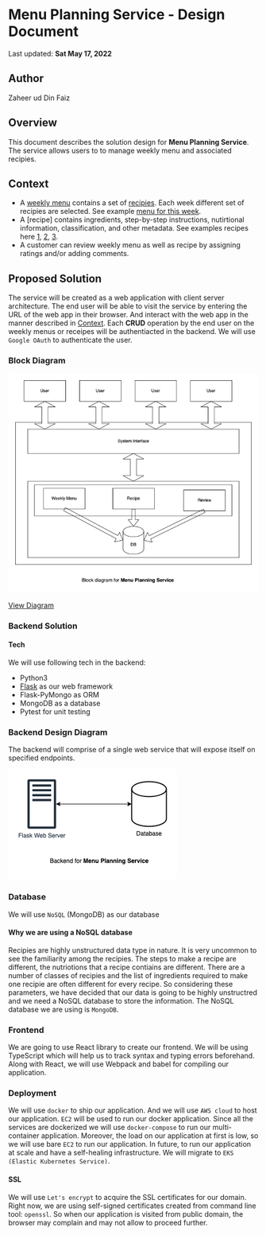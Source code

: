 # Menu Planning Service - Design Document

Last updated: **Sat May 17, 2022**

## Author

Zaheer ud Din Faiz

## Overview

This document describes the solution design for **Menu Planning Service**. The service allows users to to manage weekly menu and associated recipies.

## Context

- A [weekly menu] contains a set of [recipies]. Each week different set of recipies are selected. See example [menu for this week].
- A [recipe] contains ingredients, step-by-step instructions, nutirtional information, classification, and other metadata. See examples recipes here [1], [2], [3].
- A customer can review weekly menu as well as recipe by assigning ratings and/or adding comments.

## Proposed Solution

The service will be created as a web application with client server architecture. The end user will be able to visit the service by entering the URL of the web app in their browser. And interact with the web app in the manner described in [Context](#context). Each **CRUD** operation by the end user on the weekly menus or receipes will be authentiacted in the backend. We will use `Google OAuth` to authenticate the user.

### Block Diagram

![Menu Planning Service Block Diagram](assets/img/Block%20Diagram.png)

[View Diagram](https://drive.google.com/file/d/1Oz7QjW38iEYpgBt-vrGtf3aP7NoCHy_J/view?usp=sharing)

### Backend Solution

#### Tech

We will use following tech in the backend:

- Python3
- [Flask] as our web framework
- Flask-PyMongo as ORM
- MongoDB as a database
- Pytest for unit testing

### Backend Design Diagram

The backend will comprise of a single web service that will expose itself on specified endpoints.

![Menu Planning Service Backend Design Diagram](/assets/img/Backend%20Design.png)

### Database

We will use `NoSQL` (MongoDB) as our database

#### Why we are using a NoSQL database

Recipies are highly unstructured data type in nature. It is very uncommon to see the familiarity among the recipies. The steps to make a recipe are different, the nutriotions that a recipe contiains are different. There are a number of classes of recipies and the list of ingredients required to make one recipie are often different for every recipe. So considering these parameters, we have decided that our data is going to be highly unstructred and we need a NoSQL database to store the information. The NoSQL database we are using is `MongoDB`.

### Frontend

We are going to use React library to create our frontend. We will be using TypeScript which will help us to track syntax and typing errors beforehand. Along with React, we will use Webpack and babel for compiling our application.

### Deployment

We will use `docker` to ship our application. And we will use `AWS cloud` to host our application. `EC2` will be used to run our docker application. Since all the services are dockerized we will use `docker-compose` to run our multi-container application. Moreover, the load on our application at first is low, so we will use bare `EC2` to run our application. In future, to run our application at scale and have a self-healing infrastructure. We will migrate to `EKS (Elastic Kubernetes Service)`.

#### SSL

We will use `Let's encrypt` to acquire the SSL certificates for our domain. Right now, we are using self-signed certificates created from command line tool: `openssl`. So when our application is visited from public domain, the browser may complain and may not allow to proceed further.

[Flask]: <https://flask.palletsprojects.com/en/2.1.x/>
[weekly menu]: <https://www.hellofresh.com.au/plans/>
[recipies]: <https://www.hellofresh.com.au/recipes/>
[menu for this week]: <https://www.hellofresh.com.au/plans/>
[1]: <https://www.hellofresh.com.au/recipes/southeast-asian-chicken-coconut-soup-5fa9c26209c8db59115d3f4f>
[2]: <https://www.hellofresh.com.au/recipes/saucy-coconut-chicken-noodles-5f9b3c7198ecf4455b27d94d>
[3]: <https://www.hellofresh.com.au/recipes/dukkah-roasted-sweet-potato-5f9b43847aacaa50f037d858>

